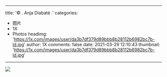 
---
title: '© . Anja Diabaté .'
categories: 
 - 图片
 - 1X
 - Photos
headimg: 'https://1x.com/images/user/da3b7df379d89bbb8b28112b6982bc7b-ld.jpg'
author: 1X
comments: false
date: 2021-03-29 12:10:43
thumbnail: 'https://1x.com/images/user/da3b7df379d89bbb8b28112b6982bc7b-ld.jpg'
---

<div>   
<img src="https://1x.com/images/user/da3b7df379d89bbb8b28112b6982bc7b-ld.jpg" referrerpolicy="no-referrer">  
</div>
            